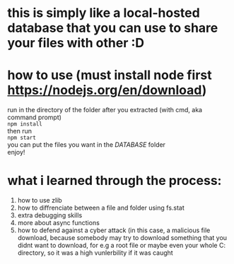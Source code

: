# this is simply like a local-hosted database that you can use to share your files with other :D

# how to use (must install node first https://nodejs.org/en/download)
run in the directory of the folder after you extracted (with cmd, aka command prompt)<br/>
```npm install``` <br/>
then run <br/> ```npm start``` <br/>
you can put the files you want in the *DATABASE* folder <br/>
enjoy!

# what i learned through the process:
1) how to use zlib
2) how to diffrenciate between a file and folder using fs.stat
3) extra debugging skills
4) more about async functions
5) how to defend against a cyber attack (in this case, a malicious file download, because somebody may try to download something that you didnt want to download, for e.g a root file or maybe even your whole C: directory, so it was a high vunlerbility if it was caught
